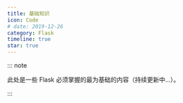 ```yaml
---
title: 基础知识
icon: Code
# date: 2019-12-26
category: Flask
timeline: true
star: true
---
```


::: note

此处是一些 Flask 必须掌握的最为基础的内容（持续更新中...）。

:::

<!-- more -->
